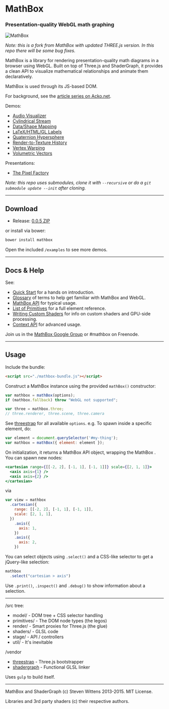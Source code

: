 # MathBox #

### Presentation-quality WebGL math graphing

![MathBox](http://acko.net/files/mathbox2/cover1.jpg)

*Note: this is a fork from MathBox with updated THREE.js version. In this repo there will be some bug fixes.*

MathBox is a library for rendering presentation-quality math diagrams in a browser using WebGL. Built on top of Three.js and ShaderGraph, it provides a clean API to visualize mathematical relationships and animate them declaratively.

MathBox is used through its JS-based DOM.

For background, see the [article series on Acko.net](http://acko.net/blog/mathbox2/).

Demos:

 * [Audio Visualizer](http://acko.net/files/mathbox2/iframe-readyornot.html)
 * [Cylindrical Stream](http://acko.net/files/mathbox2/iframe-cylindrical-stream.html)
 * [Data/Shape Mapping](http://acko.net/files/mathbox2/iframe-lineup.html)
 * [LaTeX/HTML/GL Labels](http://acko.net/files/mathbox2/iframe-labels.html)
 * [Quaternion Hypersphere](http://acko.net/files/mathbox2/iframe-quat.html)
 * [Render-to-Texture History](http://acko.net/files/mathbox2/iframe-rtt-history.html)
 * [Vertex Warping](http://acko.net/files/mathbox2/iframe-vertex.html)
 * [Volumetric Vectors](http://acko.net/files/mathbox2/iframe-volume.html)

Presentations:
 * [The Pixel Factory](http://acko.net/files/gltalks/pixelfactory/online.html#0)

*Note: this repo uses submodules, clone it with `--recursive` or do a `git submodule update --init` after cloning.*

***

## Download

* Release: [0.0.5 ZIP](http://acko.net/files/mathbox2/mathbox-0.0.5.zip)

or install via bower:

```bash
bower install mathbox
```

Open the included `/examples` to see more demos.

***

## Docs & Help

See:

 * [Quick Start](/docs/intro.md) for a hands on introduction.
 * [Glossary](/docs/glossary.md) of terms to help get familiar with MathBox and WebGL.
 * [MathBox API](/docs/api.md) for typical usage.
 * [List of Primitives](/docs/primitives.md) for a full element reference.
 * [Writing Custom Shaders](/docs/shaders.md) for info on custom shaders and GPU-side processing.
 * [Context API](/docs/context.md) for advanced usage.

Join us in the [MathBox Google Group](https://groups.google.com/forum/#!forum/mathbox) or #mathbox on Freenode.

***

## Usage

Include the bundle:

```html
<script src="./mathbox-bundle.js"></script>
```

Construct a MathBox instance using the provided `mathBox()` constructor:

```javascript
var mathbox = mathBox(options);
if (mathbox.fallback) throw "WebGL not supported";

var three = mathbox.three;
// three.renderer, three.scene, three.camera
```

See [threestrap](https://github.com/unconed/threestrap) for all available `options`. e.g. To spawn inside a specific element, do:

```javascript
var element = document.querySelector('#my-thing');
var mathbox = mathBox({ element: element });
```

On initialization, it returns a MathBox API object, wrapping the MathBox <root>. You can spawn new nodes:

```jsx
<cartesian range={[[-2, 2], [-1, 1], [-1, 1]]} scale={[2, 1, 1]}>
  <axis axis={1} />
  <axis axis={2} />
</cartesian>
```

via

```javascript
var view = mathbox
  .cartesian({
    range: [[-2, 2], [-1, 1], [-1, 1]],
    scale: [2, 1, 1],
  })
    .axis({
      axis: 1,
    })
    .axis({
      axis: 2,
    })
```

You can select objects using `.select()` and a CSS-like selector to get a jQuery-like selection:

```javascript
mathbox
  .select("cartesian > axis")
```

Use `.print()`, `.inspect()` and `.debug()` to show information about a selection.

***

/src tree:

 * model/      - DOM tree + CSS selector handling
 * primitives/ - The DOM node types (the legos)
 * render/     - Smart proxies for Three.js (the glue)
 * shaders/    - GLSL code
 * stage/      - API / controllers
 * util/       - It's inevitable

/vendor

 * [threestrap](https://github.com/unconed/threestrap) - Three.js bootstrapper
 * [shadergraph](https://github.com/unconed/shadergraph) - Functional GLSL linker

Uses `gulp` to build itself.

***

MathBox and ShaderGraph (c) Steven Wittens 2013-2015. MIT License.

Libraries and 3rd party shaders (c) their respective authors.
